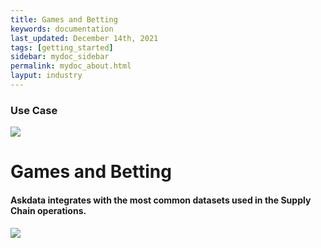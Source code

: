 ```yaml
---
title: Games and Betting
keywords: documentation
last_updated: December 14th, 2021
tags: [getting_started]
sidebar: mydoc_sidebar
permalink: mydoc_about.html
layput: industry
---
```


### Use Case

<p class="text-center"><img src="/media/use-cases/icons/fintech.svg"></p>
<h1 class="text-center">Games and Betting</h1>

<h4 class="text-center">Askdata integrates with the most common datasets used in the Supply Chain operations.</h4>

<img src="/media/use-cases/game-and-betting.png" class="image-doc">
